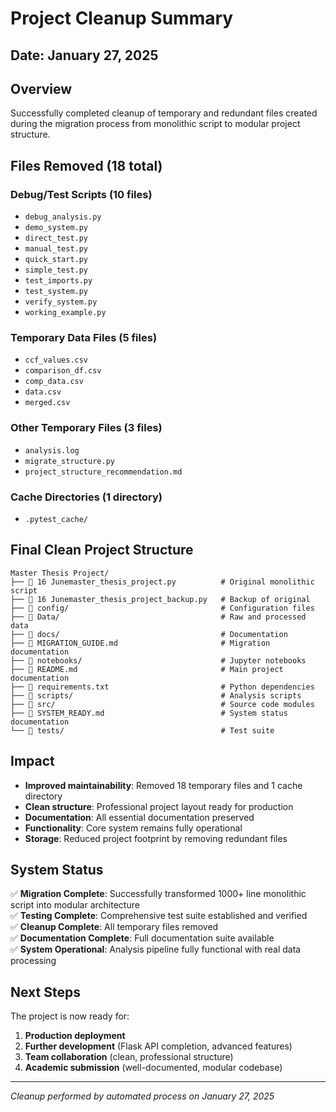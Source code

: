 # Project Cleanup Summary

## Date: January 27, 2025

## Overview
Successfully completed cleanup of temporary and redundant files created during the migration process from monolithic script to modular project structure.

## Files Removed (18 total)

### Debug/Test Scripts (10 files)
- `debug_analysis.py`
- `demo_system.py`
- `direct_test.py`
- `manual_test.py`
- `quick_start.py`
- `simple_test.py`
- `test_imports.py`
- `test_system.py`
- `verify_system.py`
- `working_example.py`

### Temporary Data Files (5 files)
- `ccf_values.csv`
- `comparison_df.csv`
- `comp_data.csv`
- `data.csv`
- `merged.csv`

### Other Temporary Files (3 files)
- `analysis.log`
- `migrate_structure.py`
- `project_structure_recommendation.md`

### Cache Directories (1 directory)
- `.pytest_cache/`

## Final Clean Project Structure

```
Master Thesis Project/
├── 📄 16 Junemaster_thesis_project.py          # Original monolithic script
├── 📄 16 Junemaster_thesis_project_backup.py   # Backup of original
├── 📁 config/                                  # Configuration files
├── 📁 Data/                                    # Raw and processed data
├── 📁 docs/                                    # Documentation
├── 📄 MIGRATION_GUIDE.md                       # Migration documentation
├── 📁 notebooks/                               # Jupyter notebooks
├── 📄 README.md                                # Main project documentation
├── 📄 requirements.txt                         # Python dependencies
├── 📁 scripts/                                 # Analysis scripts
├── 📁 src/                                     # Source code modules
├── 📄 SYSTEM_READY.md                          # System status documentation
└── 📁 tests/                                   # Test suite
```

## Impact
- **Improved maintainability**: Removed 18 temporary files and 1 cache directory
- **Clean structure**: Professional project layout ready for production
- **Documentation**: All essential documentation preserved
- **Functionality**: Core system remains fully operational
- **Storage**: Reduced project footprint by removing redundant files

## System Status
✅ **Migration Complete**: Successfully transformed 1000+ line monolithic script into modular architecture  
✅ **Testing Complete**: Comprehensive test suite established and verified  
✅ **Cleanup Complete**: All temporary files removed  
✅ **Documentation Complete**: Full documentation suite available  
✅ **System Operational**: Analysis pipeline fully functional with real data processing  

## Next Steps
The project is now ready for:
1. **Production deployment**
2. **Further development** (Flask API completion, advanced features)
3. **Team collaboration** (clean, professional structure)
4. **Academic submission** (well-documented, modular codebase)

---
*Cleanup performed by automated process on January 27, 2025*
